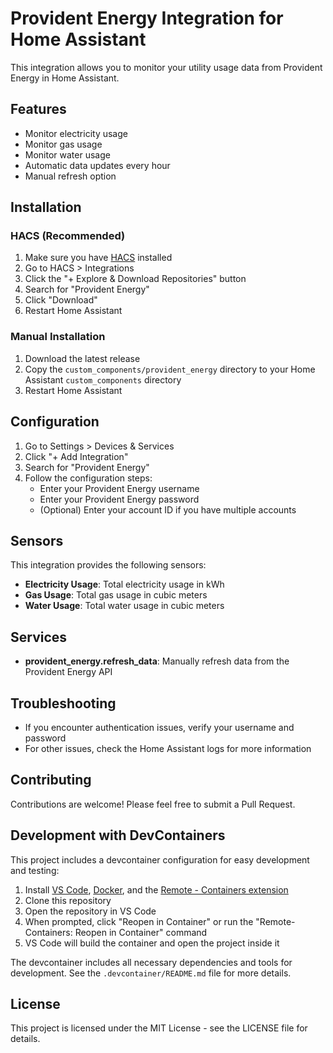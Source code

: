 # Provident Energy Integration for Home Assistant

This integration allows you to monitor your utility usage data from Provident Energy in Home Assistant.

## Features

- Monitor electricity usage
- Monitor gas usage
- Monitor water usage
- Automatic data updates every hour
- Manual refresh option

## Installation

### HACS (Recommended)

1. Make sure you have [HACS](https://hacs.xyz/) installed
2. Go to HACS > Integrations
3. Click the "+ Explore & Download Repositories" button
4. Search for "Provident Energy"
5. Click "Download"
6. Restart Home Assistant

### Manual Installation

1. Download the latest release
2. Copy the `custom_components/provident_energy` directory to your Home Assistant `custom_components` directory
3. Restart Home Assistant

## Configuration

1. Go to Settings > Devices & Services
2. Click "+ Add Integration"
3. Search for "Provident Energy"
4. Follow the configuration steps:
   - Enter your Provident Energy username
   - Enter your Provident Energy password
   - (Optional) Enter your account ID if you have multiple accounts

## Sensors

This integration provides the following sensors:

- **Electricity Usage**: Total electricity usage in kWh
- **Gas Usage**: Total gas usage in cubic meters
- **Water Usage**: Total water usage in cubic meters

## Services

- **provident_energy.refresh_data**: Manually refresh data from the Provident Energy API

## Troubleshooting

- If you encounter authentication issues, verify your username and password
- For other issues, check the Home Assistant logs for more information

## Contributing

Contributions are welcome! Please feel free to submit a Pull Request.

## Development with DevContainers

This project includes a devcontainer configuration for easy development and testing:

1. Install [VS Code](https://code.visualstudio.com/), [Docker](https://www.docker.com/products/docker-desktop), and the [Remote - Containers extension](https://marketplace.visualstudio.com/items?itemName=ms-vscode-remote.remote-containers)
2. Clone this repository
3. Open the repository in VS Code
4. When prompted, click "Reopen in Container" or run the "Remote-Containers: Reopen in Container" command
5. VS Code will build the container and open the project inside it

The devcontainer includes all necessary dependencies and tools for development. See the `.devcontainer/README.md` file for more details.

## License

This project is licensed under the MIT License - see the LICENSE file for details.
